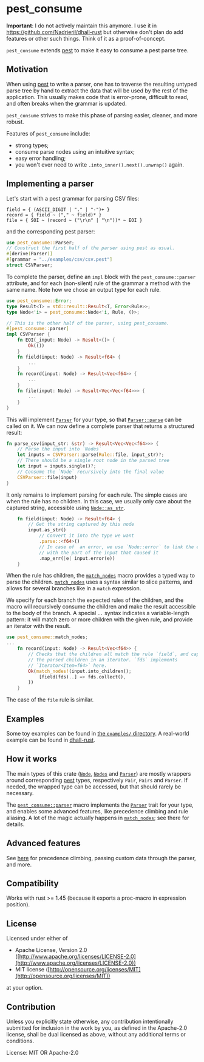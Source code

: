 # pest_consume

**Important**: I do not actively maintain this anymore.
I use it in https://github.com/Nadrieril/dhall-rust but otherwise don't plan do add features or other such things.
Think of it as a proof-of-concept.

`pest_consume` extends [pest] to make it easy to consume a pest parse tree.

## Motivation

When using [pest] to write a parser, one has to traverse the resulting untyped parse tree
by hand to extract the data that will be used by the rest of the application.
This usually makes code that is error-prone, difficult to read, and often breaks when the grammar is updated.

`pest_consume` strives to make this phase of parsing easier, cleaner, and more robust.

Features of `pest_consume` include:
- strong types;
- consume parse nodes using an intuitive syntax;
- easy error handling;
- you won't ever need to write `.into_inner().next().unwrap()` again.

## Implementing a parser

Let's start with a pest grammar for parsing CSV files:

```
field = { (ASCII_DIGIT | "." | "-")+ }
record = { field ~ ("," ~ field)* }
file = { SOI ~ (record ~ ("\r\n" | "\n"))* ~ EOI }
```

and the corresponding pest parser:

```rust
use pest_consume::Parser;
// Construct the first half of the parser using pest as usual.
#[derive(Parser)]
#[grammar = "../examples/csv/csv.pest"]
struct CSVParser;
```

To complete the parser, define an `impl` block with the `pest_consume::parser` attribute,
and for each (non-silent) rule of the grammar a method with the same name.
Note how we chose an output type for each rule.

```rust
use pest_consume::Error;
type Result<T> = std::result::Result<T, Error<Rule>>;
type Node<'i> = pest_consume::Node<'i, Rule, ()>;

// This is the other half of the parser, using pest_consume.
#[pest_consume::parser]
impl CSVParser {
    fn EOI(_input: Node) -> Result<()> {
        Ok(())
    }
    fn field(input: Node) -> Result<f64> {
        ...
    }
    fn record(input: Node) -> Result<Vec<f64>> {
        ...
    }
    fn file(input: Node) -> Result<Vec<Vec<f64>>> {
        ...
    }
}
```

This will implement [`Parser`] for your type, so that [`Parser::parse`] can be called on it.
We can now define a complete parser that returns a structured result:
```rust
fn parse_csv(input_str: &str) -> Result<Vec<Vec<f64>>> {
    // Parse the input into `Nodes`
    let inputs = CSVParser::parse(Rule::file, input_str)?;
    // There should be a single root node in the parsed tree
    let input = inputs.single()?;
    // Consume the `Node` recursively into the final value
    CSVParser::file(input)
}
```

It only remains to implement parsing for each rule.
The simple cases are when the rule has no children.
In this case, we usually only care about the captured string, accessible using [`Node::as_str`].
```rust
    fn field(input: Node) -> Result<f64> {
        // Get the string captured by this node
        input.as_str()
            // Convert it into the type we want
            .parse::<f64>()
            // In case of  an error, we use `Node::error` to link the error
            // with the part of the input that caused it
            .map_err(|e| input.error(e))
    }
```

When the rule has children, the [`match_nodes`] macro provides a
typed way to parse the children.
[`match_nodes`] uses a syntax similar to slice patterns, and allows for several branches like in
a `match` expression.

We specify for each branch the expected rules of the children, and the macro will recursively consume the
children and make the result accessible to the body of the branch.
A special `..` syntax indicates a variable-length pattern:
it will match zero or more children with the given rule, and provide an iterator with the result.

```rust
use pest_consume::match_nodes;
...
    fn record(input: Node) -> Result<Vec<f64>> {
        // Checks that the children all match the rule `field`, and captures
        // the parsed children in an iterator. `fds` implements
        // `Iterator<Item=f64>` here.
        Ok(match_nodes!(input.into_children();
            [field(fds)..] => fds.collect(),
        ))
    }
```

The case of the `file` rule is similar.

## Examples

Some toy examples can be found in [the `examples/` directory][examples].
A real-world example can be found in [dhall-rust][dhall-rust-parser].

## How it works

The main types of this crate ([`Node`], [`Nodes`] and [`Parser`]) are mostly wrappers around
corresponding [pest] types, respectively `Pair`, `Pairs` and `Parser`.
If needed, the wrapped type can be accessed, but that should rarely be necessary.

The [`pest_consume::parser`][`parser`] macro implements the [`Parser`] trait for your type, and enables
some advanced features, like precedence climbing and rule aliasing.
A lot of the magic actually happens in [`match_nodes`]; see there for details.

## Advanced features

See [here](pest_consume/src/advanced_features) for precedence climbing, passing custom data through the parser, and more.

## Compatibility

Works with rust >= 1.45 (because it exports a proc-macro in expression position).

## License

Licensed under either of

 * Apache License, Version 2.0 ([http://www.apache.org/licenses/LICENSE-2.0](http://www.apache.org/licenses/LICENSE-2.0))
 * MIT license ([http://opensource.org/licenses/MIT](http://opensource.org/licenses/MIT))

at your option.

## Contribution

Unless you explicitly state otherwise, any contribution intentionally submitted
for inclusion in the work by you, as defined in the Apache-2.0 license, shall be
dual licensed as above, without any additional terms or conditions.

[advanced_features]: advanced_features/index.html
[`parser`]: https://docs.rs/pest_consume_macros/1.0.2/pest_consume_macros/attr.parser.html
[`match_nodes`]: macro.match_nodes.html
[`Nodes`]: struct.Nodes.html
[`Node`]: struct.Node.html
[`Node::as_str`]: struct.Node.html#method.as_str
[`Parser`]: trait.Parser.html
[`Parser::parse`]: trait.Parser.html#method.parse
[pest]: https://pest.rs
[examples]: https://github.com/Nadrieril/pest_consume/tree/master/pest_consume/examples
[dhall-rust-parser]: https://github.com/Nadrieril/dhall-rust/blob/4daead27eb65e3a38869924f0f3ed1f425de1b33/dhall_syntax/src/parser.rs

License: MIT OR Apache-2.0
